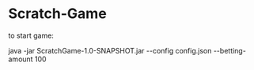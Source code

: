# Scratch-Game

to start game:

java -jar ScratchGame-1.0-SNAPSHOT.jar --config config.json --betting-amount 100
